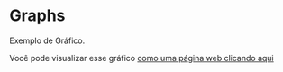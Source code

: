 # Graphs
Exemplo de Gráfico.

Você pode visualizar esse gráfico [como uma página web clicando aqui](EXEMPLO.html)
